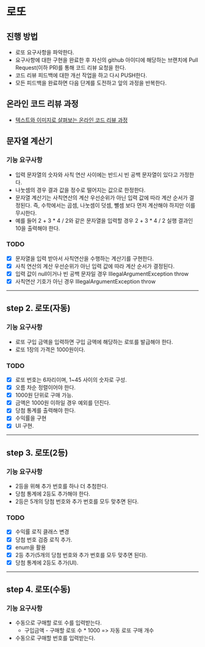 # 로또
## 진행 방법
* 로또 요구사항을 파악한다.
* 요구사항에 대한 구현을 완료한 후 자신의 github 아이디에 해당하는 브랜치에 Pull Request(이하 PR)를 통해 코드 리뷰 요청을 한다.
* 코드 리뷰 피드백에 대한 개선 작업을 하고 다시 PUSH한다.
* 모든 피드백을 완료하면 다음 단계를 도전하고 앞의 과정을 반복한다.

## 온라인 코드 리뷰 과정
* [텍스트와 이미지로 살펴보는 온라인 코드 리뷰 과정](https://github.com/next-step/nextstep-docs/tree/master/codereview)

## 문자열 계산기
### 기능 요구사항
- 입력 문자열의 숫자와 사칙 연산 사이에는 반드시 빈 공백 문자열이 있다고 가정한다.
- 나눗셈의 경우 결과 값을 정수로 떨어지는 값으로 한정한다.
- 문자열 계산기는 사칙연산의 계산 우선순위가 아닌 입력 값에 따라 계산 순서가 결정된다. 즉, 수학에서는 곱셈, 나눗셈이 덧셈, 뺄셈 보다 먼저 계산해야 하지만 이를 무시한다.
- 예를 들어 2 + 3 * 4 / 2와 같은 문자열을 입력할 경우 2 + 3 * 4 / 2 실행 결과인 10을 출력해야 한다.

### TODO
- [x] 문자열을 입력 받아서 사칙연산을 수행하는 계산기를 구현한다.
- [x] 사칙 연산의 계산 우선순위가 아닌 입력 값에 따라 계산 순서가 결정된다.
- [x] 입력 값이 null이거나 빈 공백 문자일 경우 IllegalArgumentException throw
- [x] 사칙연산 기호가 아닌 경우 IllegalArgumentException throw

---
## step 2. 로또(자동)
### 기능 요구사항
- 로또 구입 금액을 입력하면 구입 금액에 해당하는 로또를 발급해야 한다.
- 로또 1장의 가격은 1000원이다.

### TODO
- [x] 로또 번호는 6자리이며, 1~45 사이의 숫자로 구성.
- [x] 오름 차순 정렬이어야 한다.
- [x] 1000원 단위로 구매 가능.
- [x] 금액은 1000원 이하일 경우 예외를 던진다. 
- [x] 당첨 통계를 출력해야 한다. 
- [x] 수익률을 구현
- [x] UI 구현.
---
## step 3. 로또(2등)
### 기능 요구사항
- 2등을 위해 추가 번호를 하나 더 추첨한다.
- 당첨 통계에 2등도 추가해야 한다.
- 2등은 5개의 당첨 번호와 추가 번호를 모두 맞추면 된다.

### TODO
- [x] 수익률 로직 클래스 변경
- [x] 당첨 번호 검증 로직 추가.
- [x] enum을 활용
- [x] 2등 추가(5개의 당첨 번호와 추가 번호를 모두 맞추면 된다).
- [x] 당첨 통계에 2등도 추가(UI).

---
## step 4. 로또(수동)
### 기능 요구사항
- 수동으로 구매할 로또 수를 입력받는다.
  - 구입금액 - 구매할 로또 수 * 1000 => 자동 로또 구매 개수
- 수동으로 구매할 번호를 입력받는다.
